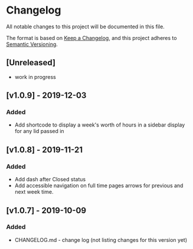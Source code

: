 # Changelog
All notable changes to this project will be documented in this file.

The format is based on [Keep a Changelog](https://keepachangelog.com/en/1.0.0/),
and this project adheres to [Semantic Versioning](https://semver.org/spec/v2.0.0.html).

## [Unreleased]
- work in progress

## [v1.0.9] - 2019-12-03
### Added
- Add shortcode to display a week's worth of hours in a sidebar display for any lid passed in

## [v1.0.8] - 2019-11-21
### Added
- Add dash after Closed status
- Add accessible navigation on full time pages arrows for previous and next week time.

## [v1.0.7] - 2019-10-09
### Added
- CHANGELOG.md - change log (not listing changes for this version yet)
